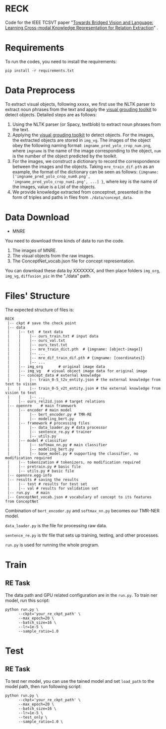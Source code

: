 # RECK

Code for the IEEE TCSVT paper "[Towards Bridged Vision and Language: Learning Cross-modal Knowledge Representation for Relation Extraction](xxxxxx)" .


Requirements
==========
To run the codes, you need to install the requirements:
```
pip install -r requirements.txt
```

Data Preprocess
==========
To extract visual objects, following xxxxx, we first use the NLTK parser to extract noun phrases from the text and apply the [visual grouding toolkit](https://github.com/zyang-ur/onestage_grounding) to detect objects. Detailed steps are as follows:

1. Using the NLTK parser (or Spacy, textblob) to extract noun phrases from the text.
2. Applying the [visual grouding toolkit](https://github.com/zyang-ur/onestage_grounding) to detect objects. For the  images, the extracted objects are stored in `img_vg`. The images of the object obey the following naming format: `imgname_pred_yolo_crop_num.png`, where `imgname` is the name of the image corresponding to the object, `num` is the number of the object predicted by the toolkit. 
3. For the images, we construct a dictionary to record the correspondence between the images and the objects. Taking `mre_train_dif.pth` as an example, the format of the dictionary can be seen as follows: `{imgname:['imgname_pred_yolo_crop_num0.png', 'imgname_pred_yolo_crop_num1.png', ...] }`, where key is the name of the images, value is a List of the objects.
4. We provide knowledge extracted from conceptnet, presented in the form of triples and paths in files from `./data/concept_data`.


Data Download
==========

+ MNRE

You need to download three kinds of data to run the code.

1. The images of MNRE.
2. The visual objects from the raw images.
3. The ConceptNet_vocab.json file for concept representation.

You can download these data by XXXXXXX, and then place folders `img_org`, `img_vg`, `diffusion_pic` in the "./data" path.
	
Files' Structure
==========

The expected structure of files is:

```
RECK
 |-- ckpt # save the check point
 |-- data
 |    |-- txt  # text data
 |    |    |-- ours_train.txt # input data
 |    |    |-- ours_val.txt
 |    |    |-- ours_test.txt
 |    |    |-- mre_train_dict.pth  # {imgname: [object-image]}
 |    |    |-- ...
 |    |    |-- mre_dif_train_dif.pth # {imgname: [coordinates]}
 |    |    |-- ...
 |    |-- img_org       # original image data
 |    |-- img_vg   # visual object image data for original image
 |    |-- concept_data # external knowledge
 |    |    |-- train_0-5_t2v_entity.json # the external knowledge from text to vision
 |    |    |-- train_0-5_v2t_entity.json # the external knowledge from vision to text
 |    |    |-- ...
 |    |-- ours_rel2id.json # target relations
 |-- opennre	# main framework 
 |    |-- encoder # main model
 |    |    |-- bert_encoder.py # TMR-RE
 |    |    |-- modeling_bert.py
 |    |-- framework # processing files
 |    |    |-- data_loader.py # data processor
 |    |    |-- sentence_re.py # trainer
 |    |    |-- utils.py
 |    |-- model # classifier
 |    |    |-- softmax_nn.py # main classifier
 |    |    |-- modeling_bert.py 
 |    |    |-- base_model.py # supporting the classifier, no modification required
 |    |-- tokenization # tokenizers, no modification required
 |    |-- pretrain.py # basic file
 |    |-- utils.py # basic file
 |-- opennre.egg-info
 |-- results # saving the results
 |    |-- test # results for test set
 |    |-- val # results for validation set
 |-- run.py   # main 
 |-- ConceptNet_vocab.json # vocabulary of concept to its features from ConceptNet
```

Combination of `bert_encoder.py` and `softmax_nn.py` becomes our TMR-NER model.

`data_loader.py` is the file for processing raw data.

`sentence_re.py` is thr file that sets up training, testing, and other processes.

`run.py` is used for running the whole program.


Train
==========

## RE Task

The data path and GPU related configuration are in the `run.py`. To train ner model, run this script:

```shell
python run.py \
      --ckpt='your_re_ckpt_path' \
      --max_epoch=20 \
      --batch_size=16 \
      --lr=1e-5 \
      --sample_ratio=1.0
```

Test
==========
## RE Task

To test ner model, you can use the tained model and set `load_path` to the model path, then run following script:


```shell
python run.py \
      --ckpt='your_re_ckpt_path' \
      --max_epoch=20 \
      --batch_size=16 \
      --lr=1e-5 \
	  --test_only \
      --sample_ratio=1.0 \
```

